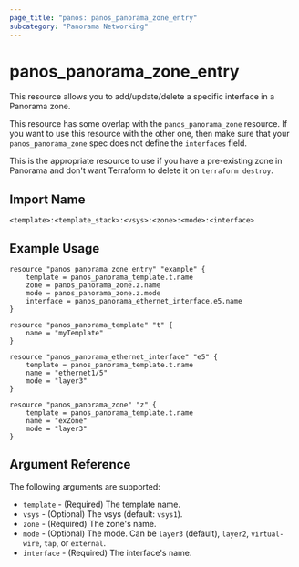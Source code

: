 ```yaml
---
page_title: "panos: panos_panorama_zone_entry"
subcategory: "Panorama Networking"
---
```


# panos_panorama_zone_entry

This resource allows you to add/update/delete a specific interface in a Panorama
zone.

This resource has some overlap with the `panos_panorama_zone`
resource.  If you want to use this resource with the other one, then make
sure that your `panos_panorama_zone` spec does not define the
`interfaces` field.

This is the appropriate resource to use if you have a pre-existing zone
in Panorama and don't want Terraform to delete it on `terraform destroy`.


## Import Name

```
<template>:<template_stack>:<vsys>:<zone>:<mode>:<interface>
```


## Example Usage

```hcl
resource "panos_panorama_zone_entry" "example" {
    template = panos_panorama_template.t.name
    zone = panos_panorama_zone.z.name
    mode = panos_panorama_zone.z.mode
    interface = panos_panorama_ethernet_interface.e5.name
}

resource "panos_panorama_template" "t" {
    name = "myTemplate"
}

resource "panos_panorama_ethernet_interface" "e5" {
    template = panos_panorama_template.t.name
    name = "ethernet1/5"
    mode = "layer3"
}

resource "panos_panorama_zone" "z" {
    template = panos_panorama_template.t.name
    name = "exZone"
    mode = "layer3"
}
```

## Argument Reference

The following arguments are supported:

* `template` - (Required) The template name.
* `vsys` - (Optional) The vsys (default: `vsys1`).
* `zone` - (Required) The zone's name.
* `mode` - (Optional) The mode.  Can be `layer3` (default), `layer2`,
  `virtual-wire`, `tap`, or `external`.
* `interface` - (Required) The interface's name.
